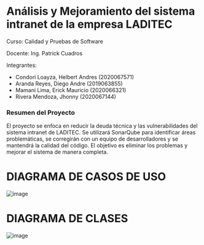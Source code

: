 # Análisis y Mejoramiento del sistema intranet de la empresa LADITEC

Curso: Calidad y Pruebas de Software

Docente: Ing. Patrick Cuadros

Integrantes:

- Condori Loayza, Helbert Andres (2020067571)
- Aranda Reyes, Diego Andre (2019063855)
- Mamani Lima, Erick Mauricio (2020066321)
- Rivera Mendoza, Jhonny (2020067144)
### Resumen del Proyecto

El proyecto se enfoca en reducir la deuda técnica y las vulnerabilidades del sistema intranet de LADITEC. Se utilizará SonarQube para identificar áreas problemáticas, se corregirán con un equipo de desarrolladores y se mantendrá la calidad del código. El objetivo es eliminar los problemas y mejorar el sistema de manera completa.
# DIAGRAMA DE CASOS DE USO
![image](https://github.com/UPT-FAING-EPIS/proyecto_curso-laboratorio-automotriz-laditec/assets/102829461/987adf2a-e21c-4567-b76e-700a4638917e)
# DIAGRAMA DE CLASES
![image](https://github.com/UPT-FAING-EPIS/proyecto_curso-laboratorio-automotriz-laditec/assets/102829461/3a46d862-e882-4c9b-a7ed-e52656804843)
